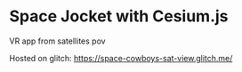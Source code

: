 # Space Jocket with Cesium.js

VR app from satellites pov

Hosted on glitch:
https://space-cowboys-sat-view.glitch.me/
